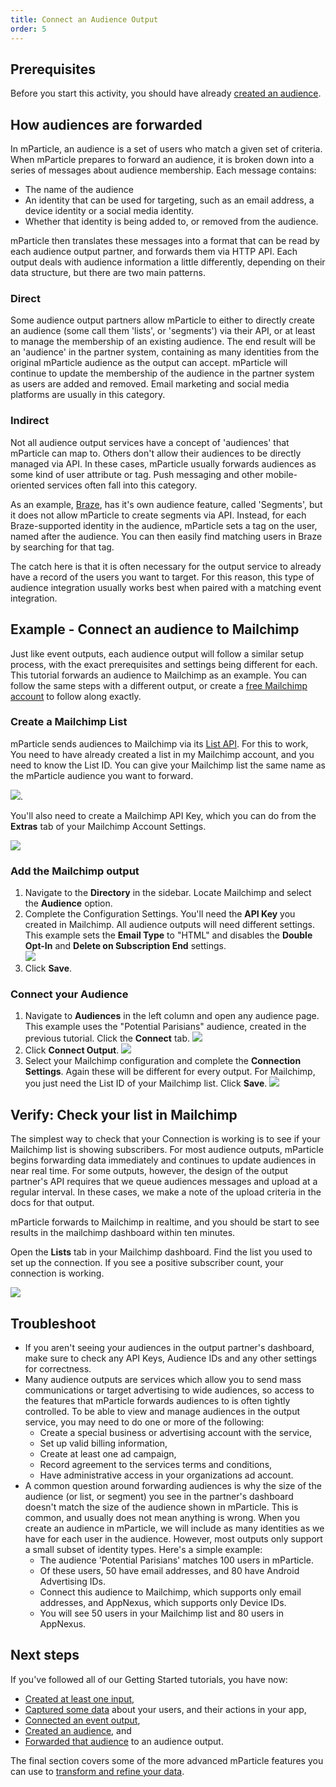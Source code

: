 ```yaml
---
title: Connect an Audience Output
order: 5
---
```


## Prerequisites

Before you start this activity, you should have already [created an audience](/guides/getting-started/create-an-audience).

## How audiences are forwarded

In mParticle, an audience is a set of users who match a given set of criteria. When mParticle prepares to forward an audience, it is broken down into a series of messages about audience membership. Each message contains:

* The name of the audience
* An identity that can be used for targeting, such as an email address, a device identity or a social media identity.
* Whether that identity is being added to, or removed from the audience.

mParticle then translates these messages into a format that can be read by each audience output partner, and forwards them via HTTP API. Each output deals with audience information a little differently, depending on their data structure, but there are two main patterns.

### Direct

Some audience output partners allow mParticle to either to directly create an audience (some call them 'lists', or 'segments') via their API, or at least to manage the membership of an existing audience. The end result will be an 'audience' in the partner system, containing as many identities from the original mParticle audience as the output can accept. mParticle will continue to update the membership of the audience in the partner system as users are added and removed. Email marketing and social media platforms are usually in this category.

### Indirect

Not all audience output services have a concept of 'audiences' that mParticle can map to. Others don't allow their audiences to be directly managed via API. In these cases, mParticle usually forwards audiences as some kind of user attribute or tag. Push messaging and other mobile-oriented services often fall into this category. 

As an example, [Braze](/integrations/braze/audience), has it's own audience feature, called 'Segments', but it does not allow mParticle to create segments via API. Instead, for each Braze-supported identity in the audience, mParticle sets a tag on the user, named after the audience. You can then easily find matching users in Braze by searching for that tag. 

The catch here is that it is often necessary for the output service to already have a record of the users you want to target. For this reason, this type of audience integration usually works best when paired with a matching event integration.

## Example - Connect an audience to Mailchimp

Just like event outputs, each audience output will follow a similar setup process, with the exact prerequisites and settings being different for each. This tutorial forwards an audience to Mailchimp as an example. You can follow the same steps with a different output, or create a [free Mailchimp account](https://login.mailchimp.com/signup/) to follow along exactly.

### Create a Mailchimp List

mParticle sends audiences to Mailchimp via its [List API](https://developer.mailchimp.com/documentation/mailchimp/reference/lists/). For this to work, You need to have already created a list in my Mailchimp account, and you need to know the List ID. You can give your Mailchimp list the same name as the mParticle audience you want to forward.

![](/images/gs-connect-audience-mailchimp-list-id.png).

You'll also need to create a Mailchimp API Key, which you can do from the **Extras** tab of your Mailchimp Account Settings.

![](/images/gs-connect-audience-mailchimp-api-key.png)

### Add the Mailchimp output

1. Navigate to the **Directory** in the sidebar. Locate Mailchimp and select the **Audience** option.
2. Complete the Configuration Settings. You'll need the **API Key** you created in Mailchimp. All audience outputs will need different settings. This example sets the **Email Type** to "HTML" and disables the **Double Opt-In** and **Delete on Subscription End** settings.  
   ![](/images/gs-connect-audience-mailchimp-configuration-settings.png)
3. Click **Save**.

### Connect your Audience

1. Navigate to **Audiences** in the left column and open any audience page. This example uses the "Potential Parisians" audience, created in the previous tutorial. Click the **Connect** tab.
    ![](/images/gs-connect-audience-mailchimp-connect.png)
2. Click **Connect Output**.
    ![](/images/gs-connect-audience-mailchimp-add-output.png)
3. Select your Mailchimp configuration and complete the **Connection Settings**. Again these will be different for every output. For Mailchimp, you just need the List ID of your Mailchimp list. Click **Save**.
    ![](/images/gs-connect-audience-mailchimp-connection-settings.png)

## Verify: Check your list in Mailchimp

The simplest way to check that your Connection is working is to see if your Mailchimp list is showing subscribers. For most audience outputs, mParticle begins forwarding data immediately and continues to update audiences in near real time. For some outputs, however, the design of the output partner's API requires that we queue audiences messages and upload at a regular interval. In these cases, we make a note of the upload criteria in the docs for that output.

mParticle forwards to Mailchimp in realtime, and you should be start to see results in the mailchimp dashboard within ten minutes.

Open the **Lists** tab in your Mailchimp dashboard. Find the list you used to set up the connection. If you see a positive subscriber count, your connection is working.

![](/images/gs-connect-audience-mailchimp-verify.png)

## Troubleshoot

* If you aren't seeing your audiences in the output partner's dashboard, make sure to check any API Keys, Audience IDs and any other settings for correctness.
* Many audience outputs are services which allow you to send mass communications or target advertising to wide audiences, so access to the features that mParticle forwards audiences to is often tightly controlled. To be able to view and manage audiences in the output service, you may need to do one or more of the following:
   * Create a special business or advertising account with the service,
   * Set up valid billing information,
   * Create at least one ad campaign,
   * Record agreement to the services terms and conditions,
   * Have administrative access in your organizations ad account.
* A common question around forwarding audiences is why the size of the audience (or list, or segment) you see in the partner's dashboard doesn't match the size of the audience shown in mParticle. This is common, and usually does not mean anything is wrong. When you create an audience in mParticle, we will include as many identities as we have for each user in the audience. However, most outputs only support a small subset of identity types. Here's a simple example:
    * The audience 'Potential Parisians' matches 100 users in mParticle.
    * Of these users, 50 have email addresses, and 80 have Android Advertising IDs.
    * Connect this audience to Mailchimp, which supports only email addresses, and AppNexus, which supports only Device IDs.
    * You will see 50 users in your Mailchimp list and 80 users in AppNexus.


## Next steps

If you've followed all of our Getting Started tutorials, you have now:
* [Created at least one input](/guides/getting-started/create-an-input/),
* [Captured some data](/guides/getting-started/start-capturing-data/) about your users, and their actions in your app,
* [Connected an event output](/guides/getting-started/connect-an-event-output/),
* [Created an audience](/guides/getting-started/create-an-audience/), and
* [Forwarded that audience](/guides/getting-started/connect-an-audience-output/) to an audience output.

The final section covers some of the more advanced mParticle features you can use to [transform and refine your data](/guides/getting-started/transform).
